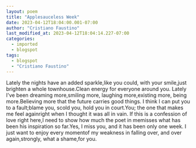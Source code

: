 ```yaml
---
layout: poem
title: "Applesauceless Week"
date: 2023-04-12T18:04:00.001-07:00
author: "Cristiano Faustino"
last_modified_at: 2023-04-12T18:04:14.227-07:00
categories:
  - imported
  - blogspot
tags:
  - blogspot
  - "Cristiano Faustino"
---
```


Lately the nights have an added sparkle,like you could, with your smile,just brighten a whole townhouse.Clean energy for everyone around you.
Lately I've been dreaming more,smiling more, laughing more,existing more, being more.Believing more that the future carries good things.
I think I can put you to a fault;blame you, scold you, hold you in court.You; the one that makes me feel againright when I thought it was all in vain.
If this is a confession of love right here,I need to show how much the poet in memisses what has been his inspiration so far.Yes, I miss you, and it has been only one week.
I just want to enjoy every momentof my weakness in falling over, and over again,strongly, what a shame,for you.